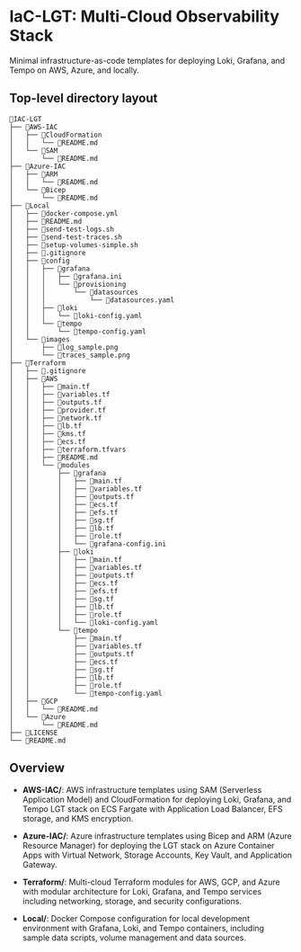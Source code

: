 # IaC-LGT: Multi-Cloud Observability Stack

Minimal infrastructure-as-code templates for deploying Loki, Grafana, and Tempo on AWS, Azure, and locally.

## Top-level directory layout

```table
📂IAC-LGT
├── 📂AWS-IAC
│   ├── 📂CloudFormation
│   │   └── 📜README.md
│   └── 📂SAM
│       └── 📜README.md
├── 📂Azure-IAC
│   ├── 📂ARM
│   │   └── 📜README.md
│   └── 📂Bicep
│       └── 📜README.md
├── 📂Local
│   ├── 📜docker-compose.yml
│   ├── 📜README.md
│   ├── 📜send-test-logs.sh
│   ├── 📜send-test-traces.sh
│   ├── 📜setup-volumes-simple.sh
│   ├── 📜.gitignore
│   ├── 📂config
│   │   ├── 📂grafana
│   │   │   ├── 📜grafana.ini
│   │   │   └── 📂provisioning
│   │   │       └── 📂datasources
│   │   │           └── 📜datasources.yaml
│   │   ├── 📂loki
│   │   │   └── 📜loki-config.yaml
│   │   └── 📂tempo
│   │       └── 📜tempo-config.yaml
│   └── 📂images
│       ├── 📜log_sample.png
│       └── 📜traces_sample.png
├── 📂Terraform
│   ├── 📜.gitignore
│   ├── 📂AWS
│   │   ├── 📜main.tf
│   │   ├── 📜variables.tf
│   │   ├── 📜outputs.tf
│   │   ├── 📜provider.tf
│   │   ├── 📜network.tf
│   │   ├── 📜lb.tf
│   │   ├── 📜kms.tf
│   │   ├── 📜ecs.tf
│   │   ├── 📜terraform.tfvars
│   │   ├── 📜README.md
│   │   └── 📂modules
│   │       ├── 📂grafana
│   │       │   ├── 📜main.tf
│   │       │   ├── 📜variables.tf
│   │       │   ├── 📜outputs.tf
│   │       │   ├── 📜ecs.tf
│   │       │   ├── 📜efs.tf
│   │       │   ├── 📜sg.tf
│   │       │   ├── 📜lb.tf
│   │       │   ├── 📜role.tf
│   │       │   └── 📜grafana-config.ini
│   │       ├── 📂loki
│   │       │   ├── 📜main.tf
│   │       │   ├── 📜variables.tf
│   │       │   ├── 📜outputs.tf
│   │       │   ├── 📜ecs.tf
│   │       │   ├── 📜efs.tf
│   │       │   ├── 📜sg.tf
│   │       │   ├── 📜lb.tf
│   │       │   ├── 📜role.tf
│   │       │   └── 📜loki-config.yaml
│   │       └── 📂tempo
│   │           ├── 📜main.tf
│   │           ├── 📜variables.tf
│   │           ├── 📜outputs.tf
│   │           ├── 📜ecs.tf
│   │           ├── 📜sg.tf
│   │           ├── 📜lb.tf
│   │           ├── 📜role.tf
│   │           └── 📜tempo-config.yaml
│   ├── 📂GCP
│   │   └── 📜README.md
│   └── 📂Azure
│       └── 📜README.md
├── 📜LICENSE
└── 📜README.md
```

## Overview

- **AWS-IAC/**: AWS infrastructure templates using SAM (Serverless Application Model) and CloudFormation for deploying Loki, Grafana, and Tempo LGT stack on ECS Fargate with Application Load Balancer, EFS storage, and KMS encryption.

- **Azure-IAC/**: Azure infrastructure templates using Bicep and ARM (Azure Resource Manager) for deploying the LGT stack on Azure Container Apps with Virtual Network, Storage Accounts, Key Vault, and Application Gateway.

- **Terraform/**: Multi-cloud Terraform modules for AWS, GCP, and Azure with modular architecture for Loki, Grafana, and Tempo services including networking, storage, and security configurations.

- **Local/**: Docker Compose configuration for local development environment with Grafana, Loki, and Tempo containers, including sample data scripts, volume management and data sources.
